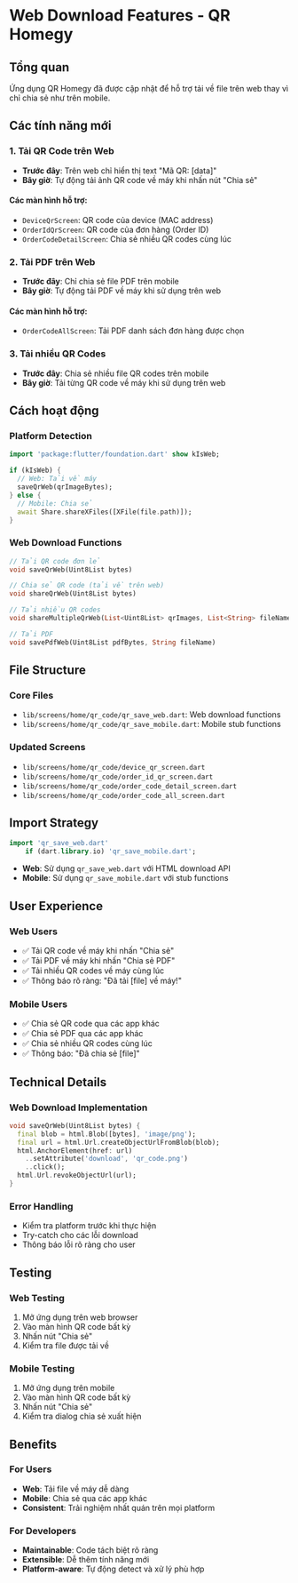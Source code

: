 # Web Download Features - QR Homegy

## Tổng quan
Ứng dụng QR Homegy đã được cập nhật để hỗ trợ tải về file trên web thay vì chỉ chia sẻ như trên mobile.

## Các tính năng mới

### 1. Tải QR Code trên Web
- **Trước đây**: Trên web chỉ hiển thị text "Mã QR: [data]"
- **Bây giờ**: Tự động tải ảnh QR code về máy khi nhấn nút "Chia sẻ"

#### Các màn hình hỗ trợ:
- `DeviceQrScreen`: QR code của device (MAC address)
- `OrderIdQrScreen`: QR code của đơn hàng (Order ID)
- `OrderCodeDetailScreen`: Chia sẻ nhiều QR codes cùng lúc

### 2. Tải PDF trên Web
- **Trước đây**: Chỉ chia sẻ file PDF trên mobile
- **Bây giờ**: Tự động tải PDF về máy khi sử dụng trên web

#### Các màn hình hỗ trợ:
- `OrderCodeAllScreen`: Tải PDF danh sách đơn hàng được chọn

### 3. Tải nhiều QR Codes
- **Trước đây**: Chia sẻ nhiều file QR codes trên mobile
- **Bây giờ**: Tải từng QR code về máy khi sử dụng trên web

## Cách hoạt động

### Platform Detection
```dart
import 'package:flutter/foundation.dart' show kIsWeb;

if (kIsWeb) {
  // Web: Tải về máy
  saveQrWeb(qrImageBytes);
} else {
  // Mobile: Chia sẻ
  await Share.shareXFiles([XFile(file.path)]);
}
```

### Web Download Functions
```dart
// Tải QR code đơn lẻ
void saveQrWeb(Uint8List bytes)

// Chia sẻ QR code (tải về trên web)
void shareQrWeb(Uint8List bytes)

// Tải nhiều QR codes
void shareMultipleQrWeb(List<Uint8List> qrImages, List<String> fileNames)

// Tải PDF
void savePdfWeb(Uint8List pdfBytes, String fileName)
```

## File Structure

### Core Files
- `lib/screens/home/qr_code/qr_save_web.dart`: Web download functions
- `lib/screens/home/qr_code/qr_save_mobile.dart`: Mobile stub functions

### Updated Screens
- `lib/screens/home/qr_code/device_qr_screen.dart`
- `lib/screens/home/qr_code/order_id_qr_screen.dart`
- `lib/screens/home/qr_code/order_code_detail_screen.dart`
- `lib/screens/home/qr_code/order_code_all_screen.dart`

## Import Strategy
```dart
import 'qr_save_web.dart'
    if (dart.library.io) 'qr_save_mobile.dart';
```

- **Web**: Sử dụng `qr_save_web.dart` với HTML download API
- **Mobile**: Sử dụng `qr_save_mobile.dart` với stub functions

## User Experience

### Web Users
- ✅ Tải QR code về máy khi nhấn "Chia sẻ"
- ✅ Tải PDF về máy khi nhấn "Chia sẻ PDF"
- ✅ Tải nhiều QR codes về máy cùng lúc
- ✅ Thông báo rõ ràng: "Đã tải [file] về máy!"

### Mobile Users
- ✅ Chia sẻ QR code qua các app khác
- ✅ Chia sẻ PDF qua các app khác
- ✅ Chia sẻ nhiều QR codes cùng lúc
- ✅ Thông báo: "Đã chia sẻ [file]"

## Technical Details

### Web Download Implementation
```dart
void saveQrWeb(Uint8List bytes) {
  final blob = html.Blob([bytes], 'image/png');
  final url = html.Url.createObjectUrlFromBlob(blob);
  html.AnchorElement(href: url)
    ..setAttribute('download', 'qr_code.png')
    ..click();
  html.Url.revokeObjectUrl(url);
}
```

### Error Handling
- Kiểm tra platform trước khi thực hiện
- Try-catch cho các lỗi download
- Thông báo lỗi rõ ràng cho user

## Testing

### Web Testing
1. Mở ứng dụng trên web browser
2. Vào màn hình QR code bất kỳ
3. Nhấn nút "Chia sẻ"
4. Kiểm tra file được tải về

### Mobile Testing
1. Mở ứng dụng trên mobile
2. Vào màn hình QR code bất kỳ
3. Nhấn nút "Chia sẻ"
4. Kiểm tra dialog chia sẻ xuất hiện

## Benefits

### For Users
- **Web**: Tải file về máy dễ dàng
- **Mobile**: Chia sẻ qua các app khác
- **Consistent**: Trải nghiệm nhất quán trên mọi platform

### For Developers
- **Maintainable**: Code tách biệt rõ ràng
- **Extensible**: Dễ thêm tính năng mới
- **Platform-aware**: Tự động detect và xử lý phù hợp 